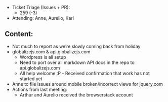 * Ticket Triage (Issues + PR):
  * 259 (-3)
* Attending: Anne, Aurelio, Karl

## Content:
* Not much to report as we’re slowly coming back from holiday
* globalizejs.com & api.globalizejs.com
  * Wordpress is all setup
  * Need to port over all markdown API docs in the repo to api.globalizejs.com
  * All help welcome :P - Received confirmation that work has not started yet
* Anne to file issues around mobile broken/incorrect views for jquery.com
* Actions from last meeting:
  * Arthur and Aurelio received the browserstack account
